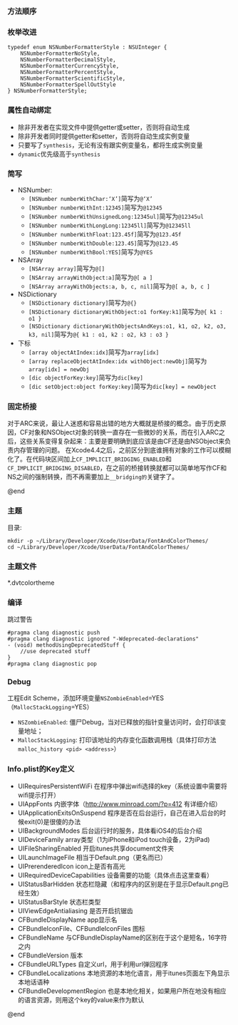 ### 方法顺序
### 枚举改进
    typedef enum NSNumberFormatterStyle : NSUInteger {
        NSNumberFormatterNoStyle,
        NSNumberFormatterDecimalStyle,
        NSNumberFormatterCurrencyStyle,
        NSNumberFormatterPercentStyle,
        NSNumberFormatterScientificStyle,
        NSNumberFormatterSpellOutStyle
    } NSNumberFormatterStyle;
 
### 属性自动绑定

   * 除非开发者在实现文件中提供getter或setter，否则将自动生成
   * 除非开发者同时提供getter和setter，否则将自动生成实例变量
   * 只要写了`synthesis`，无论有没有跟实例变量名，都将生成实例变量
   * `dynamic`优先级高于`synthesis`

### 简写
  * NSNumber:
    * `[NSNumber numberWithChar:‘X’]`简写为`@‘X’`
    * `[NSNumber numberWithInt:12345]`简写为`@12345`
    * `[NSNumber numberWithUnsignedLong:12345ul]`简写为`@12345ul`
    * `[NSNumber numberWithLongLong:12345ll]`简写为`@12345ll`
    * `[NSNumber numberWithFloat:123.45f]`简写为`@123.45f`
    * `[NSNumber numberWithDouble:123.45]`简写为`@123.45`
    * `[NSNumber numberWithBool:YES]`简写为`@YES`
  * NSArray
    * `[NSArray array]`简写为`@[]`
    * `[NSArray arrayWithObject:a]`简写为`@[ a ]`
    * `[NSArray arrayWithObjects:a, b, c, nil]`简写为`@[ a, b, c ]`
  * NSDictionary 
    * `[NSDictionary dictionary]`简写为`@{}`
    * `[NSDictionary dictionaryWithObject:o1 forKey:k1]`简写为`@{ k1 : o1 }`
    * `[NSDictionary dictionaryWithObjectsAndKeys:o1, k1, o2, k2, o3, k3, nil]`简写为`@{ k1 : o1, k2 : o2, k3 : o3 }`
  * 下标
    * `[array objectAtIndex:idx]`简写为`array[idx]`
    * `[array replaceObjectAtIndex:idx withObject:newObj]`简写为`array[idx] = newObj`
    * `[dic objectForKey:key]`简写为`dic[key]`
    * `[dic setObject:object forKey:key]`简写为`dic[key] = newObject`

### 固定桥接
  对于ARC来说，最让人迷惑和容易出错的地方大概就是桥接的概念。由于历史原因，CF对象和NSObject对象的转换一直存在一些微妙的关系，而在引入ARC之后，这些关系变得复杂起来：主要是要明确到底应该是由CF还是由NSObject来负责内存管理的问题。 在Xcode4.4之后，之前区分到底谁拥有对象的工作可以模糊化了。在代码块区间加上`CF_IMPLICIT_BRIDGING_ENABLED`和`CF_IMPLICIT_BRIDGING_DISABLED`，在之前的桥接转换就都可以简单地写作CF和NS之间的强制转换，而不再需要加上`__bridging的`关键字了。
  
@end


### 主题
  目录:

    mkdir -p ~/Library/Developer/Xcode/UserData/FontAndColorThemes/
    cd ~/Library/Developer/Xcode/UserData/FontAndColorThemes/

### 主题文件
  *.dvtcolortheme

### 编译
  跳过警告

    #pragma clang diagnostic push
    #pragma clang diagnostic ignored "-Wdeprecated-declarations"
    - (void) methodUsingDeprecatedStuff {
        //use deprecated stuff
    }
    #pragma clang diagnostic pop 

### Debug
  工程Edit Scheme，添加环境变量`NSZombieEnabled`=YES（`MallocStackLogging`=YES）
  * `NSZombieEnabled`: 僵尸Debug，当对已释放的指针变量访问时，会打印该变量地址；
  * `MallocStackLogging`: 打印该地址的内存变化函数调用栈（具体打印方法`malloc_history <pid> <address>`）

### Info.plist的Key定义
  * UIRequiresPersistentWiFi 在程序中弹出wifi选择的key（系统设置中需要将wifi提示打开）
  * UIAppFonts 内嵌字体（http://www.minroad.com/?p=412 有详细介绍）
  * UIApplicationExitsOnSuspend 程序是否在后台运行，自己在进入后台的时候exit(0)是很傻的办法
  * UIBackgroundModes 后台运行时的服务，具体看iOS4的后台介绍
  * UIDeviceFamily array类型（1为iPhone和iPod touch设备，2为iPad)
  * UIFileSharingEnabled 开启itunes共享document文件夹
  * UILaunchImageFile 相当于Default.png（更名而已）
  * UIPrerenderedIcon icon上是否有高光
  * UIRequiredDeviceCapabilities 设备需要的功能（具体点击这里查看）
  * UIStatusBarHidden 状态栏隐藏（和程序内的区别是在于显示Default.png已经生效）
  * UIStatusBarStyle 状态栏类型
  * UIViewEdgeAntialiasing 是否开启抗锯齿
  * CFBundleDisplayName app显示名
  * CFBundleIconFile、CFBundleIconFiles 图标
  * CFBundleName 与CFBundleDisplayName的区别在于这个是短名，16字符之内
  * CFBundleVersion 版本
  * CFBundleURLTypes 自定义url，用于利用url弹回程序
  * CFBundleLocalizations 本地资源的本地化语言，用于itunes页面左下角显示本地话语种
  * CFBundleDevelopmentRegion 也是本地化相关，如果用户所在地没有相应的语言资源，则用这个key的value来作为默认

@end



 




